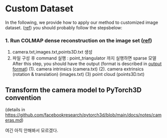 # Custom Dataset
In the following, we provide how to apply our method to customized image dataset. ([ref](https://github.com/zhihao-lin/neurmips/issues/2))
you should probably follow the stepsbelow: 


### 1. Run COLMAP dense reconstruction on the image set ([ref](https://colmap.github.io/faq.html#reconstruct-sparse-dense-model-from-known-camera-poses))
1. camera.txt,images.txt,points3D.txt 생성
2. 파일 구성 후 command 실행  : point_triangulator 까지 실행하면 sparse 모델 
After this step, you should have the output (format is described in [output format](https://colmap.github.io/format.html#output-format))
(1). camera intrinsics (camera.txt)
(2). camera extrinsics (rotation & translation) (images.txt)
(3) point cloud (points3D.txt)

## Transform the camera model to PyTorch3D convention
(details in https://github.com/facebookresearch/pytorch3d/blob/main/docs/notes/cameras.md)

여긴 아직 안해봐서 모르겠다.
